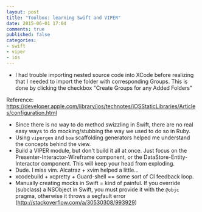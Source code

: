 ```yaml
---
layout: post
title: "Toolbox: learning Swift and VIPER"
date: 2015-06-01 17:04
comments: true
published: false
categories:
- swift
- viper
- ios
---
```


* I had trouble importing nested source code into XCode before realizing that I
needed to import the folder with corresponding Groups. This is done by
clicking the checkbox "Create Groups for any Added Folders"

Reference:
https://developer.apple.com/library/ios/technotes/iOSStaticLibraries/Articles/configuration.html

* Since there is no way to do method swizzling in Swift, there are no real easy ways to do mocking/stubbing the way we used to do so in Ruby. 
* Using `vipergen` and `boa` scaffolding generators helped me understand the concepts behind the view.
* Build a VIPER module, but don't build it all at once. Just focus on the Presenter-Interactor-Wireframe component, or the DataStore-Entity-Interactor component. This will keep your head from exploding.
* Dude. I miss vim. Alcatraz + xvim helped a little...
* xcodebuild + xcpretty + Guard-shell == some sort of CI feedback loop.
* Manually creating mocks in Swift = kind of painful. If you override (subclass) a NSObject in Swift, you must provide it with the `@objc` pragma, otherwise it throws a segfault error (http://stackoverflow.com/a/30530308/993929)
